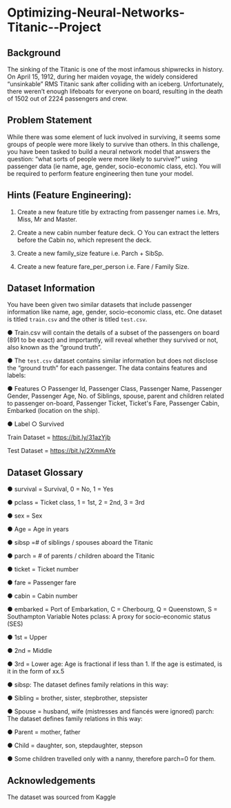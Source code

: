 # Optimizing-Neural-Networks-Titanic--Project


## Background 

The sinking of the Titanic is one of the most infamous shipwrecks in history. On April 15, 1912, during her maiden voyage, the widely considered “unsinkable” RMS Titanic sank after colliding with an iceberg. Unfortunately, there weren’t enough lifeboats for everyone on board, resulting in the death of 1502 out of 2224 passengers and crew.


## Problem Statement 


While there was some element of luck involved in surviving, it seems some groups of people were more likely to survive than others. In this challenge, you have been tasked to build a neural network model that answers the question: “what sorts of people were more likely to survive?” using passenger data (ie name, age, gender, socio-economic class, etc). You will be required to perform feature engineering then tune your model. 


## Hints (Feature Engineering): 


1. Create a new feature title by extracting from passenger names i.e. Mrs, Miss, Mr and Master. 


2. Create a new cabin number feature deck. ○ You can extract the letters before the Cabin no, which represent the deck. 


3. Create a new family_size feature i.e. Parch + SibSp.


4. Create a new feature fare_per_person i.e. Fare / Family Size. 


## Dataset Information


You have been given two similar datasets that include passenger information like name, age, gender, socio-economic class, etc. One dataset is titled `train.csv` and the other is titled `test.csv`.


● Train.csv will contain the details of a subset of the passengers on board (891 to be exact) and importantly, will reveal whether they survived or not, also known as the “ground truth”.


● The `test.csv` dataset contains similar information but does not disclose the “ground truth” for each passenger. The data contains features and labels:


● Features ○ Passenger Id, Passenger Class, Passenger Name, Passenger Gender, Passenger Age, No. of Siblings, spouse, parent and children related to passenger on-board, Passenger Ticket, Ticket's Fare, Passenger Cabin, Embarked (location on the ship).


● Label ○ Survived


Train Dataset = https://bit.ly/31azYjb 


Test Dataset = https://bit.ly/2XmmAYe 


## Dataset Glossary


● survival = Survival, 0 = No, 1 = Yes 

● pclass = Ticket class, 1 = 1st, 2 = 2nd, 3 = 3rd 

● sex = Sex 

● Age = Age in years 

● sibsp =# of siblings / spouses aboard the Titanic 

● parch = # of parents / children aboard the Titanic 

● ticket = Ticket number 

● fare = Passenger fare 

● cabin = Cabin number 

● embarked = Port of Embarkation, C = Cherbourg, Q = Queenstown, S = Southampton Variable Notes pclass: A proxy for socio-economic status (SES) 

● 1st = Upper 

● 2nd = Middle 

● 3rd = Lower age: Age is fractional if less than 1. If the age is estimated, is it in the form of xx.5 

● sibsp: The dataset defines family relations in this way: 

● Sibling = brother, sister, stepbrother, stepsister 

● Spouse = husband, wife (mistresses and fiancés were ignored) parch: The dataset defines family relations in this way: 

● Parent = mother, father 

● Child = daughter, son, stepdaughter, stepson 

● Some children travelled only with a nanny, therefore parch=0 for them. 


## Acknowledgements 

The dataset was sourced from Kaggle
